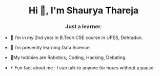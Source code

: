 <h1 align="center">Hi 👋, I'm Shaurya Thareja</h1>
<h3 align="center">Just a learner.</h3>

- 🔭 I’m in my 2nd year in B.Tech CSE course in UPES, Dehradun.
- 🌱 I’m presently learning Data Science.
- 💬My hobbies are Robotics, Coding, Hacking, Debating.

- ⚡ Fun fact about me : I can talk to anyone for hours without a pause.


